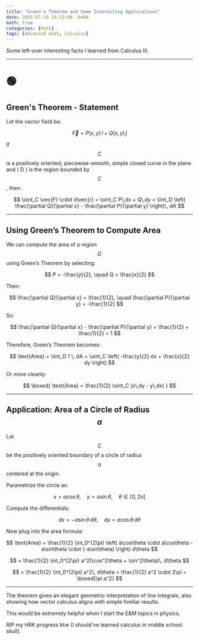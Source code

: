 ```yaml
---
title: "Green's Theorem and Some Interesting Applications"
date: 2025-07-10 14:23:00 -0400
math: true
categories: [Math]
tags: [Advanced math, Calculus]
---
```


Some left-over interesting facts I learned from Calculus III.

---


# 🟢

## Green's Theorem - Statement

Let the vector field be:

$$
\vec{F} = P(x, y)\, \hat{i} + Q(x, y)\, \hat{j}
$$

If $$ C $$ is a positively oriented, piecewise-smooth, simple closed curve in the plane and \( D \) is the region bounded by $$ C $$, then:

$$
\oint_C \vec{F} \cdot d\vec{r} = \oint_C P\,dx + Q\,dy = \iint_D \left( \frac{\partial Q}{\partial x} - \frac{\partial P}{\partial y} \right)\, dA
$$

---

## Using Green’s Theorem to Compute Area

We can compute the area of a region $$ D $$ using Green’s Theorem by selecting:

$$
P = -\frac{y}{2}, \quad Q = \frac{x}{2}
$$

Then:

$$
\frac{\partial Q}{\partial x} = \frac{1}{2}, \quad \frac{\partial P}{\partial y} = -\frac{1}{2}
$$

So:

$$
\frac{\partial Q}{\partial x} - \frac{\partial P}{\partial y} = \frac{1}{2} + \frac{1}{2} = 1
$$

Therefore, Green’s Theorem becomes:

$$
\text{Area} = \iint_D 1 \, dA = \oint_C \left( -\frac{y}{2} dx + \frac{x}{2} dy \right)
$$

Or more cleanly:

$$
\boxed{
\text{Area} = \frac{1}{2} \oint_C (x\,dy - y\,dx)
}
$$

---

## Application: Area of a Circle of Radius $$ a $$

Let $$ C $$ be the positively oriented boundary of a circle of radius $$ a $$ centered at the origin.

Parametrize the circle as:

$$
x = a\cos\theta, \quad y = a\sin\theta, \quad \theta \in [0, 2\pi]
$$

Compute the differentials:

$$
dx = -a\sin\theta\, d\theta, \quad dy = a\cos\theta\, d\theta
$$

Now plug into the area formula:

$$
\text{Area} = \frac{1}{2} \int_0^{2\pi} \left( a\cos\theta \cdot a\cos\theta - a\sin\theta \cdot (-a\sin\theta) \right) d\theta
$$

$$
= \frac{1}{2} \int_0^{2\pi} a^2(\cos^2\theta + \sin^2\theta)\, d\theta
$$

$$
= \frac{1}{2} \int_0^{2\pi} a^2\, d\theta = \frac{1}{2} a^2 \cdot 2\pi = \boxed{\pi a^2}
$$

---



The theorem gives an elegant geometric interpretation of line integrals, also showing how vector calculus aligns with simple fimiliar results.

This would be extremely helpful when I start the E&M topics in physics. 

RIP my HRK progress btw (I should've learned calculus in middle school skull).
